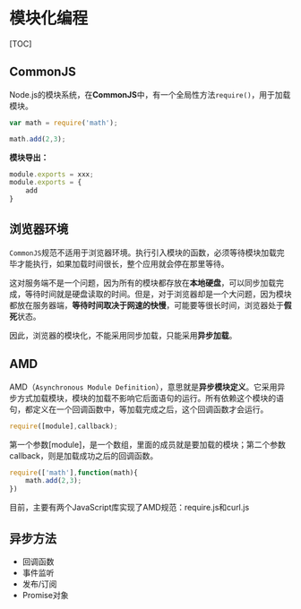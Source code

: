 # 模块化编程

[TOC]

## CommonJS

Node.js的模块系统，在**CommonJS**中，有一个全局性方法`require()`，用于加载模块。

```js
var math = require('math');

math.add(2,3);
```

**模块导出：**

```js
module.exports = xxx;
module.exports = {
    add
}
```

## 浏览器环境

`CommonJS`规范不适用于浏览器环境。执行引入模块的函数，必须等待模块加载完毕才能执行，如果加载时间很长，整个应用就会停在那里等待。

这对服务端不是一个问题，因为所有的模块都存放在**本地硬盘**，可以同步加载完成，等待时间就是硬盘读取的时间。但是，对于浏览器却是一个大问题，因为模块都放在服务器端，**等待时间取决于网速的快慢**，可能要等很长时间，浏览器处于**假死**状态。

因此，浏览器的模块化，不能采用同步加载，只能采用**异步加载**。

## AMD

AMD（`Asynchronous Module Definition`），意思就是**异步模块定义**。它采用异步方式加载模块，模块的加载不影响它后面语句的运行。所有依赖这个模块的语句，都定义在一个回调函数中，等加载完成之后，这个回调函数才会运行。

```js
require([module],callback);
```

第一个参数[module]，是一个数组，里面的成员就是要加载的模块；第二个参数callback，则是加载成功之后的回调函数。

```js
require(['math'],function(math){
    math.add(2,3);
})
```

目前，主要有两个JavaScript库实现了AMD规范：require.js和curl.js

## 异步方法

- 回调函数
- 事件监听
- 发布/订阅
- Promise对象